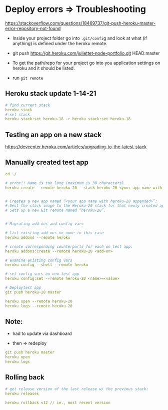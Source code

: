 # Deploy errors => Troubleshooting

https://stackoverflow.com/questions/18469737/git-push-heroku-master-error-repository-not-found

- Inside your project folder go into `.git/confi`g and look at what (if anything) is defined under the heroku remote.

- git push https://git.heroku.com/juliettet-node-portfolio.git HEAD:master


- To get the path/repo for your project go into you application settings on heroku and it should be listed.

- run `git remote`


## Heroku stack update 1-14-21


```yaml
# find current stack
heroku stack
# set stack
heroku stack:set heroku-18 -r heroku stack:set heroku-18
```

## Testing an app on a new stack

https://devcenter.heroku.com/articles/upgrading-to-the-latest-stack


## Manually created test app

```yaml
cd ./

# error!! Name is too long (maximum is 30 characters)
heroku create --remote heroku-20 --stack heroku-20 <your app name with heroku-20 appended>  


# Creates a new app named “<your app name with heroku-20 appended>”;
# Sest the stack image to the Heroku-20 stack for that newly created app;
# Sets up a new Git remote named “heroku-20”.


# Migrating add-ons and config vars

# list existing add-ons => none in this case
heroku addons --remote heroku

# create corresponding counterparts for each on test app:
heroku addons:create --remote heroku-20 <add-on>

# examine existing config vars
heroku config --shell --remote heroku

# set config vars on new test app
heroku config:set --remote heroku-20 <name>=<value>

# Deploytest app
git push heroku-20 master

heroku open --remote heroku-20
heroku logs --remote heroku-20

```

## Note: 

- had to update via dashboard

- then => redeploy

```yaml
git push heroku master
heroku open 
heroku logs 
```

## Rolling back

```yaml
# get release version of the last release w/ the previous stack:
heroku releases

heroku rollback v12 // ie., most recent version
```
